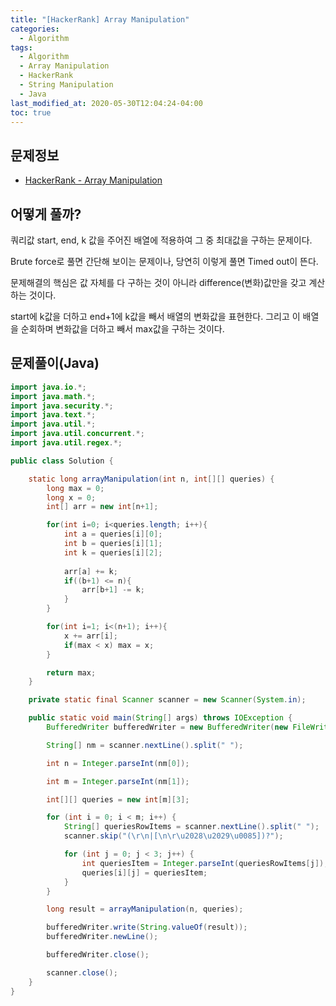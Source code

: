 ```yaml
---
title: "[HackerRank] Array Manipulation"
categories: 
  - Algorithm
tags:
  - Algorithm
  - Array Manipulation
  - HackerRank
  - String Manipulation
  - Java
last_modified_at: 2020-05-30T12:04:24-04:00
toc: true
---
```

문제정보
-
- [HackerRank - Array Manipulation](https://www.hackerrank.com/challenges/crush/problem)

어떻게 풀까?
-
쿼리값 start, end, k 값을 주어진 배열에 적용하여 그 중 최대값을 구하는 문제이다.

Brute force로 풀면 간단해 보이는 문제이나, 당연히 이렇게 풀면 Timed out이 뜬다.

문제해결의 핵심은 값 자체를 다 구하는 것이 아니라 difference(변화)값만을 갖고 계산하는 것이다.

start에 k값을 더하고 end+1에 k값을 빼서 배열의 변화값을 표현한다. 그리고 이 배열을 순회하며 변화값을 더하고 빼서 max값을 구하는 것이다.
 

문제풀이(Java)
-
~~~java
import java.io.*;
import java.math.*;
import java.security.*;
import java.text.*;
import java.util.*;
import java.util.concurrent.*;
import java.util.regex.*;

public class Solution {

    static long arrayManipulation(int n, int[][] queries) {
        long max = 0;
        long x = 0;
        int[] arr = new int[n+1];

        for(int i=0; i<queries.length; i++){
            int a = queries[i][0];
            int b = queries[i][1];
            int k = queries[i][2];
            
            arr[a] += k;
            if((b+1) <= n){
                arr[b+1] -= k;
            }
        }

        for(int i=1; i<(n+1); i++){
            x += arr[i];
            if(max < x) max = x;
        }

        return max;
    }

    private static final Scanner scanner = new Scanner(System.in);

    public static void main(String[] args) throws IOException {
        BufferedWriter bufferedWriter = new BufferedWriter(new FileWriter(System.getenv("OUTPUT_PATH")));

        String[] nm = scanner.nextLine().split(" ");

        int n = Integer.parseInt(nm[0]);

        int m = Integer.parseInt(nm[1]);

        int[][] queries = new int[m][3];

        for (int i = 0; i < m; i++) {
            String[] queriesRowItems = scanner.nextLine().split(" ");
            scanner.skip("(\r\n|[\n\r\u2028\u2029\u0085])?");

            for (int j = 0; j < 3; j++) {
                int queriesItem = Integer.parseInt(queriesRowItems[j]);
                queries[i][j] = queriesItem;
            }
        }

        long result = arrayManipulation(n, queries);

        bufferedWriter.write(String.valueOf(result));
        bufferedWriter.newLine();

        bufferedWriter.close();

        scanner.close();
    }
}
~~~

